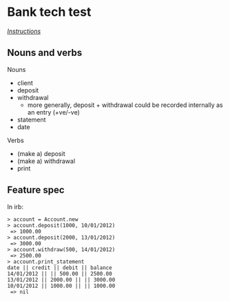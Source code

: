 # Bank tech test

*[Instructions](instructions.md)*

## Nouns and verbs

Nouns
- client
- deposit
- withdrawal
  - more generally, deposit + withdrawal could be recorded internally as an entry (+ve/-ve)
- statement
- date

Verbs
- (make a) deposit
- (make a) withdrawal
- print

## Feature spec

In irb:
```
> account = Account.new
> account.deposit(1000, 10/01/2012)
 => 1000.00
> account.deposit(2000, 13/01/2012)
 => 3000.00
> account.withdraw(500, 14/01/2012)
 => 2500.00
> account.print_statement
date || credit || debit || balance
14/01/2012 || || 500.00 || 2500.00
13/01/2012 || 2000.00 || || 3000.00
10/01/2012 || 1000.00 || || 1000.00
 => nil
```
